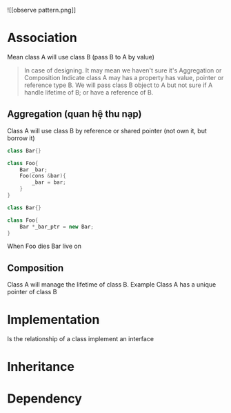 
![[observe pattern.png]]

# Association
Mean class A will use class B
(pass B to A by value)

> In case of designing. It may mean we haven't sure it's Aggregation or Composition
Indicate class A may has a property has value, pointer or reference type B.
We will pass class B object to A but not sure if A handle lifetime of B; or have a reference of B. 

## Aggregation (quan hệ thu nạp)
Class A will use class B by reference or shared pointer (not own it, but borrow it)

```cpp
class Bar{}

class Foo{
	Bar _bar;
	Foo(cons &bar){
		_bar = bar;
	}
}
```

```cpp
class Bar{}

class Foo{
	Bar *_bar_ptr = new Bar;
}
```
When Foo dies Bar live on
## Composition
Class A will manage the lifetime of class B. 
Example Class A has a unique pointer of class B
# Implementation
Is the relationship of a class implement an interface
# Inheritance
# Dependency